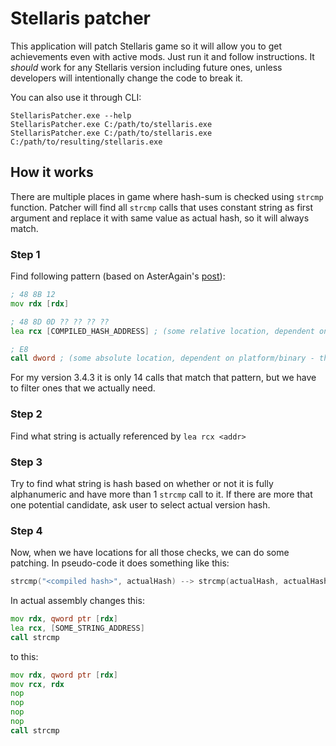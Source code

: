 # Stellaris patcher

This application will patch Stellaris game so it will allow you to get achievements even with active mods.
Just run it and follow instructions. It _should_ work for any Stellaris version including future ones, unless developers will intentionally change the code to break it.

You can also use it through CLI:

```
StellarisPatcher.exe --help
StellarisPatcher.exe C:/path/to/stellaris.exe
StellarisPatcher.exe C:/path/to/stellaris.exe C:/path/to/resulting/stellaris.exe
```

## How it works

There are multiple places in game where hash-sum is checked using `strcmp` function. Patcher will find all `strcmp` calls that uses constant string as first argument and replace it with same value as actual hash, so it will always match.

### Step 1

Find following pattern (based on AsterAgain's [post](https://www.reddit.com/r/StellarisMods/comments/n007f3/comment/gw6z6d2/?utm_source=share&utm_medium=web2x&context=3)):

```asm
; 48 8B 12 
mov rdx [rdx]

; 48 8D 0D ?? ?? ?? ?? 
lea rcx [COMPILED_HASH_ADDRESS] ; (some relative location, dependent on platform/binary - this relative location is the location of the actual hashsum, which is also stored in the binary)

; E8 
call dword ; (some absolute location, dependent on platform/binary - this location will contain the assembly of the C function strcmp)
```

For my version 3.4.3 it is only 14 calls that match that pattern, but we have to filter ones that we actually need. 

### Step 2

Find what string is actually referenced by `lea rcx <addr>` 

### Step 3

Try to find what string is hash based on whether or not it is fully alphanumeric and have more than 1 `strcmp` call to it. If there are more that one potential candidate, ask user to select actual version hash.

### Step 4

Now, when we have locations for all those checks, we can do some patching. In pseudo-code it does something like this:
```c++
strcmp("<compiled hash>", actualHash) --> strcmp(actualHash, actualHash)
```

In actual assembly changes this:
```asm
mov rdx, qword ptr [rdx]
lea rcx, [SOME_STRING_ADDRESS]
call strcmp 
```

to this:

```asm
mov rdx, qword ptr [rdx]
mov rcx, rdx
nop
nop
nop
nop
call strcmp 
```
